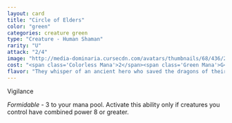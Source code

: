 ```yaml
---
layout: card
title: "Circle of Elders"
color: "green"
categories: creature green
type: "Creature - Human Shaman"
rarity: "U"
attack: "2/4"
image: "http://media-dominaria.cursecdn.com/avatars/thumbnails/68/436/200/283/635618509778468374.png"
cost: "<span class='Colorless Mana'>2</span><span class='Green Mana'>G</span><span class='Green Mana'>G</span>"
flavor: "They whisper of an ancient hero who saved the dragons of their world."
---
```


Vigilance

<em>Formidable</em> - <span class="Colorless Mana">3</span> to your mana pool. Activate this ability only if creatures you control have combined power 8 or greater.
